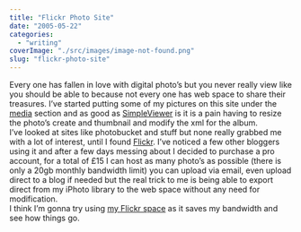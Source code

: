 ```yaml
---
title: "Flickr Photo Site"
date: "2005-05-22"
categories: 
  - "writing"
coverImage: "./src/images/image-not-found.png"
slug: "flickr-photo-site"
---
```


Every one has fallen in love with digital photo’s but you never really view like you should be able to because not every one has web space to share their treasures. I’ve started putting some of my pictures on this site under the [media](http://www.shibbyonline.co.uk/media/) section and as good as [SimpleViewer](http://www.airtightinteractive.com/simpleviewer/) is it is a pain having to resize the photo’s create and thumbnail and modify the xml for the album.  
I’ve looked at sites like photobucket and stuff but none really grabbed me with a lot of interest, until I found [Flickr](http://www.flickr.com). I’ve noticed a few other bloggers using it and after a few days messing about I decided to purchase a pro account, for a total of £15 I can host as many photo’s as possible (there is only a 20gb monthly bandwidth limit) you can upload via email, even upload direct to a blog if needed but the real trick to me is being able to export direct from my iPhoto library to the web space without any need for modification.  
I think I’m gonna try using [my Flickr space](http://www.flickr.com/photos/funkylarma/) as it saves my bandwidth and see how things go.

